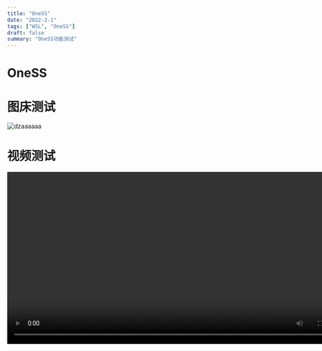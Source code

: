 ```yaml
---
title: "OneSS"
date: "2022-2-1"
tags: ["WSL", "OneSS"]
draft: false
summary: "OneSS功能测试"
---
```


# OneSS

# 图床测试

![dzaaaaaa](https://oness.dzaaaaaa.com/api/download?user=share@dzaaaaaa.com&id=013EY5Y6AVMSB3PQOMVZF3CJPIJFIEVPRX)

# 视频测试

<video src="https://oness.dzaaaaaa.com/api/download?user=share@dzaaaaaa.com&id=013EY5Y6ACPBMG7LJVMVD3OTWRH45P3HBF" width="800px" height="400px" controls="controls"/>


